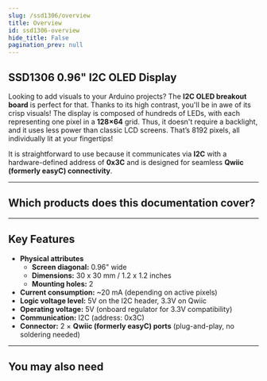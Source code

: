 ```yaml
---
slug: /ssd1306/overview
title: Overview
id: ssd1306-overview 
hide_title: False
pagination_prev: null
---
```


## SSD1306 0.96" I2C OLED Display

Looking to add visuals to your Arduino projects? The **I2C OLED breakout board** is perfect for that. Thanks to its high contrast, you'll be in awe of its crisp visuals! The display is composed of hundreds of LEDs, with each representing one pixel in a **128×64** grid. Thus, it doesn't require a backlight, and it uses less power than classic LCD screens. That’s 8192 pixels, all individually lit at your fingertips!

It is straightforward to use because it communicates via **I2C** with a hardware-defined address of **0x3C** and is designed for seamless **Qwiic (formerly easyC) connectivity**.

<CenteredImage src="/img/ssd1306/333100.webp" alt="SSD1306 0.96' I2C OLED Display" caption="SSD1306 0.96' I2C OLED Display" width="500px"/>

---

## Which products does this documentation cover?

<QuickLink 
  title="Display OLED I2C 0.96' SSD1306 (Blue screen color)" 
  description="333100"
  url="https://soldered.com/product/display-oled-i2c-white-0-96-ssd1306/"
  image="/img/ssd1306/333100_1.webp" 
/>

<QuickLink 
  title="Display OLED I2C 0.96' SSD1306 (White screen color)" 
  description="333099"
  url="https://soldered.com/product/display-oled-i2c-white-0-96-ssd1306/"
  image="/img/ssd1306/333100_1.webp" 
/>

---

## Key Features

- **Physical attributes**  
  - **Screen diagonal:** 0.96" wide
  - **Dimensions:** 30 x 30 mm / 1.2 x 1.2 inches
  - **Mounting holes:** 2 
- **Current consumption:** ~20 mA (depending on active pixels)
- **Logic voltage level:** 5V on the I2C header, 3.3V on Qwiic
- **Operating voltage:** 5V (onboard regulator for 3.3V compatibility)  
- **Communication:** I2C (address: 0x3C)  
- **Connector:** 2 × **Qwiic (formerly easyC) ports** (plug-and-play, no soldering needed)  

---

## You may also need

<QuickLink 
  title="Qwiic cable" 
  description="Qwiic (formerly easyC) compatible cables with connectors on both ends, available in various lengths."
  url="https://soldered.com/product/easyc-cable/"
  image="/img/333311.webp" 
/>